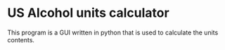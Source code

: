 # US Alcohol units calculator
This program is a GUI written in python that is used to calculate the units contents.